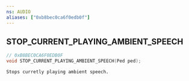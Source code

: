 ```yaml
---
ns: AUDIO
aliases: ["0xb8bec0ca6f0edb0f"]
---
```

## STOP_CURRENT_PLAYING_AMBIENT_SPEECH

```c
// 0xB8BEC0CA6F0EDB0F
void STOP_CURRENT_PLAYING_AMBIENT_SPEECH(Ped ped);
```

```
Stops curretly playing ambient speech.
```
